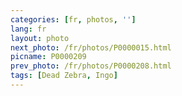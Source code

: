```yaml
---
categories: [fr, photos, '']
lang: fr
layout: photo
next_photo: /fr/photos/P0000015.html
picname: P0000209
prev_photo: /fr/photos/P0000208.html
tags: [Dead Zebra, Ingo]
---
```

